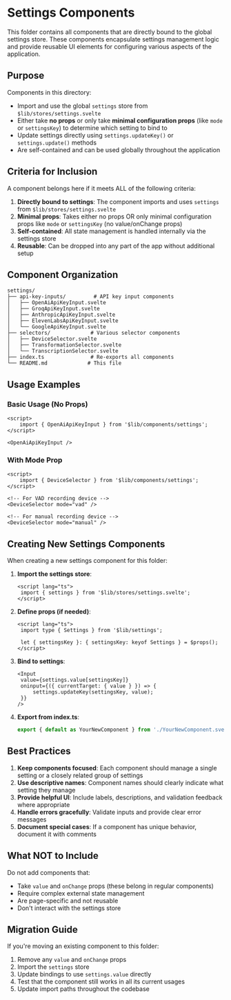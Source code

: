 # Settings Components

This folder contains all components that are directly bound to the global settings store. These components encapsulate settings management logic and provide reusable UI elements for configuring various aspects of the application.

## Purpose

Components in this directory:

- Import and use the global `settings` store from `$lib/stores/settings.svelte`
- Either take **no props** or only take **minimal configuration props** (like `mode` or `settingsKey`) to determine which setting to bind to
- Update settings directly using `settings.updateKey()` or `settings.update()` methods
- Are self-contained and can be used globally throughout the application

## Criteria for Inclusion

A component belongs here if it meets ALL of the following criteria:

1. **Directly bound to settings**: The component imports and uses `settings` from `$lib/stores/settings.svelte`
2. **Minimal props**: Takes either no props OR only minimal configuration props like `mode` or `settingsKey` (no value/onChange props)
3. **Self-contained**: All state management is handled internally via the settings store
4. **Reusable**: Can be dropped into any part of the app without additional setup

## Component Organization

```
settings/
├── api-key-inputs/         # API key input components
│   ├── OpenAiApiKeyInput.svelte
│   ├── GroqApiKeyInput.svelte
│   ├── AnthropicApiKeyInput.svelte
│   ├── ElevenLabsApiKeyInput.svelte
│   └── GoogleApiKeyInput.svelte
├── selectors/             # Various selector components
│   ├── DeviceSelector.svelte
│   ├── TransformationSelector.svelte
│   └── TranscriptionSelector.svelte
├── index.ts               # Re-exports all components
└── README.md             # This file
```

## Usage Examples

### Basic Usage (No Props)

```svelte
<script>
	import { OpenAiApiKeyInput } from '$lib/components/settings';
</script>

<OpenAiApiKeyInput />
```

### With Mode Prop

```svelte
<script>
	import { DeviceSelector } from '$lib/components/settings';
</script>

<!-- For VAD recording device -->
<DeviceSelector mode="vad" />

<!-- For manual recording device -->
<DeviceSelector mode="manual" />
```

## Creating New Settings Components

When creating a new settings component for this folder:

1. **Import the settings store**:

   ```svelte
   <script lang="ts">
   	import { settings } from '$lib/stores/settings.svelte';
   </script>
   ```

2. **Define props (if needed)**:

   ```svelte
   <script lang="ts">
   	import type { Settings } from '$lib/settings';

   	let { settingsKey }: { settingsKey: keyof Settings } = $props();
   </script>
   ```

3. **Bind to settings**:

   ```svelte
   <Input
   	value={settings.value[settingsKey]}
   	oninput={({ currentTarget: { value } }) => {
   		settings.updateKey(settingsKey, value);
   	}}
   />
   ```

4. **Export from index.ts**:
   ```ts
   export { default as YourNewComponent } from './YourNewComponent.svelte';
   ```

## Best Practices

1. **Keep components focused**: Each component should manage a single setting or a closely related group of settings
2. **Use descriptive names**: Component names should clearly indicate what setting they manage
3. **Provide helpful UI**: Include labels, descriptions, and validation feedback where appropriate
4. **Handle errors gracefully**: Validate inputs and provide clear error messages
5. **Document special cases**: If a component has unique behavior, document it with comments

## What NOT to Include

Do not add components that:

- Take `value` and `onChange` props (these belong in regular components)
- Require complex external state management
- Are page-specific and not reusable
- Don't interact with the settings store

## Migration Guide

If you're moving an existing component to this folder:

1. Remove any `value` and `onChange` props
2. Import the `settings` store
3. Update bindings to use `settings.value` directly
4. Test that the component still works in all its current usages
5. Update import paths throughout the codebase
